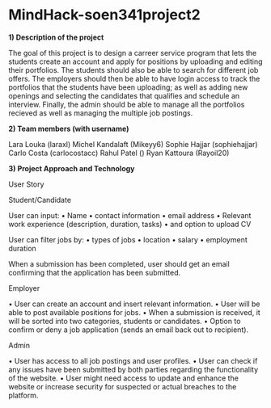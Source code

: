 # MindHack-soen341project2

**1) Description of the project**

The goal of this project is to design a carreer service program that lets the students create an account and apply for positions by uploading and editing their portfolios. The students should also be able to search for different job offers. The employers should then be able to have login access to track the portfolios that the students have been uploading; as well as adding new openings and selecting the candidates that qualifies and schedule an interview. Finally, the admin should be able to manage all the portfolios recieved as well as managing the multiple job postings. 



**2) Team members (with username)**

Lara Louka       (laraxl)
Michel Kandalaft (Mikeyy6)
Sophie Hajjar    (sophiehajjar)
Carlo Costa      (carlocostacc)
Rahul Patel      ()
Ryan Kattoura    (Rayoil20)


**3) Project Approach and Technology**

User Story

Student/Candidate
 
User can input: 
•	Name
•	contact information
•	email address
•	Relevant work experience (description, duration, tasks)
•	and option to upload CV 

User can filter jobs by: 
•	types of jobs
•	location
•	salary
•	employment duration

When a submission has been completed, user should get an email confirming that the application has been submitted.

Employer

•	User can create an account and insert relevant information.
•	User will be able to post available positions for jobs. 
•	When a submission is received, it will be sorted into two categories, students or candidates.
•	Option to confirm or deny a job application (sends an email back out to recipient).
 
Admin

•	User has access to all job postings and user profiles.
•	User can check if any issues have been submitted by both parties regarding the functionality of the website.
•	User might need access to update and enhance the website or increase security for suspected or actual breaches to the platform.


